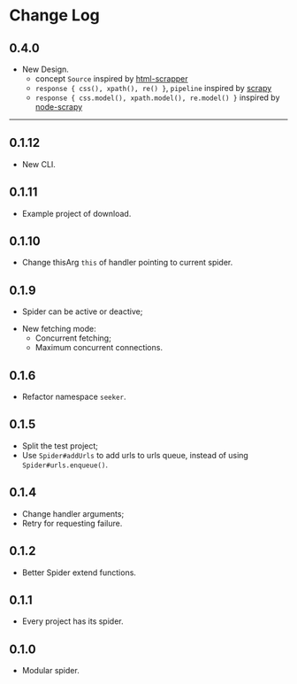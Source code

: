 # Change Log

## 0.4.0
* New Design.
    * concept `Source` inspired by [html-scrapper](https://github.com/harish2704/html-scrapper)
    * `response { css(), xpath(), re() }`, `pipeline` inspired by [scrapy](https://github.com/scrapy/scrapy)
    * `response { css.model(), xpath.model(), re.model() }` inspired by [node-scrapy](https://github.com/eeshi/node-scrapy)

---

## 0.1.12
* New CLI.

## 0.1.11
+ Example project of download.

## 0.1.10
* Change thisArg `this` of handler pointing to current spider.

## 0.1.9
+ Spider can be active or deactive;
* New fetching mode:
    * Concurrent fetching;
    + Maximum concurrent connections.

## 0.1.6
* Refactor namespace `seeker`.

## 0.1.5
* Split the test project;
* Use `Spider#addUrls` to add urls to urls queue, instead of using `Spider#urls.enqueue()`.

## 0.1.4
* Change handler arguments;
* Retry for requesting failure.

## 0.1.2
* Better Spider extend functions.

## 0.1.1
+ Every project has its spider.

## 0.1.0
+ Modular spider.
